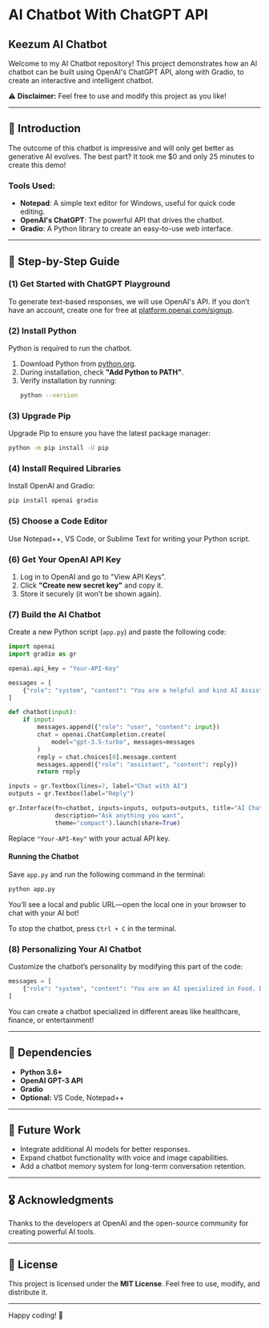 # AI Chatbot With ChatGPT API

## Keezum AI Chatbot
Welcome to my AI Chatbot repository! This project demonstrates how an AI chatbot can be built using OpenAI's ChatGPT API, along with Gradio, to create an interactive and intelligent chatbot.

⚠️ **Disclaimer:** Feel free to use and modify this project as you like!

---

## 🚀 Introduction
The outcome of this chatbot is impressive and will only get better as generative AI evolves. The best part? It took me $0 and only 25 minutes to create this demo!

### Tools Used:
- **Notepad**: A simple text editor for Windows, useful for quick code editing.
- **OpenAI's ChatGPT**: The powerful API that drives the chatbot.
- **Gradio**: A Python library to create an easy-to-use web interface.

---

## 📌 Step-by-Step Guide

### (1) Get Started with ChatGPT Playground
To generate text-based responses, we will use OpenAI's API. If you don’t have an account, create one for free at [platform.openai.com/signup](https://platform.openai.com/signup).

### (2) Install Python
Python is required to run the chatbot.
1. Download Python from [python.org](https://www.python.org/downloads/).
2. During installation, check **"Add Python to PATH"**.
3. Verify installation by running:
   ```sh
   python --version
   ```

### (3) Upgrade Pip
Upgrade Pip to ensure you have the latest package manager:
```sh
python -m pip install -U pip
```

### (4) Install Required Libraries
Install OpenAI and Gradio:
```sh
pip install openai gradio
```

### (5) Choose a Code Editor
Use Notepad++, VS Code, or Sublime Text for writing your Python script.

### (6) Get Your OpenAI API Key
1. Log in to OpenAI and go to "View API Keys".
2. Click **"Create new secret key"** and copy it.
3. Store it securely (it won’t be shown again).

### (7) Build the AI Chatbot
Create a new Python script (`app.py`) and paste the following code:
```python
import openai
import gradio as gr

openai.api_key = "Your-API-Key"

messages = [
    {"role": "system", "content": "You are a helpful and kind AI Assistant."},
]

def chatbot(input):
    if input:
        messages.append({"role": "user", "content": input})
        chat = openai.ChatCompletion.create(
            model="gpt-3.5-turbo", messages=messages
        )
        reply = chat.choices[0].message.content
        messages.append({"role": "assistant", "content": reply})
        return reply

inputs = gr.Textbox(lines=7, label="Chat with AI")
outputs = gr.Textbox(label="Reply")

gr.Interface(fn=chatbot, inputs=inputs, outputs=outputs, title="AI Chatbot",
             description="Ask anything you want",
             theme="compact").launch(share=True)
```
Replace `"Your-API-Key"` with your actual API key.

#### Running the Chatbot
Save `app.py` and run the following command in the terminal:
```sh
python app.py
```
You’ll see a local and public URL—open the local one in your browser to chat with your AI bot!

To stop the chatbot, press `Ctrl + C` in the terminal.

### (8) Personalizing Your AI Chatbot
Customize the chatbot’s personality by modifying this part of the code:
```python
messages = [
    {"role": "system", "content": "You are an AI specialized in Food. Do not answer anything other than food-related queries."},
]
```
You can create a chatbot specialized in different areas like healthcare, finance, or entertainment!

---

## 📌 Dependencies
- **Python 3.6+**
- **OpenAI GPT-3 API**
- **Gradio**
- **Optional:** VS Code, Notepad++

---

## 🔮 Future Work
- Integrate additional AI models for better responses.
- Expand chatbot functionality with voice and image capabilities.
- Add a chatbot memory system for long-term conversation retention.

---

## 🎖 Acknowledgments
Thanks to the developers at OpenAI and the open-source community for creating powerful AI tools.

---

## 📜 License
This project is licensed under the **MIT License**. Feel free to use, modify, and distribute it.

---

Happy coding! 🚀

